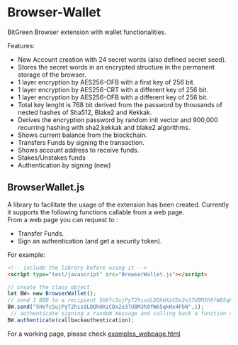 # Browser-Wallet
BitGreen Browser extension with wallet functionalities.

Features:
- New Account creation with 24 secret words (also defined secret seed).  
- Stores the secret words in an encrypted structure in the permanent storage of the browser.  
- 1 layer encryption by AES256-OFB with a first key of 256 bit.
- 1 layer encryption by AES256-CRT with a different key of 256 bit.
- 1 layer encryption by AES256-OFB with a different key of 256 bit.
- Total key lenght is 768 bit derived from the password by thousands of nested hashes of Sha512, Blake2  and Kekkak.  
- Derives the encryption password by random init vector and 900,000 recurring hashing with sha2,kekkak and blake2 algorithms.  
- Shows current balance from the blockchain.  
- Transfers Funds by signing the transaction.
- Shows account address to receive funds.
- Stakes/Unstakes funds
- Authentication by signing (new)

## BrowserWallet.js
A library to facilitate the usage of the extension has been created. Currently it supports the following functions callable from a web page.  
From a web page you can request to :  
- Transfer Funds.
- Sign an authentication (and get a security token).

For example:
```html
<!-- include the library before using it -->
<script type="text/javascript" src="BrowserWallet.js"></script>
```
```js
// create the class object
let BW= new BrowserWallet();
// send 1 BBB to a recipient 5HVfcSujPyT2hisdLDQhHXzCDx2e37UBM3h9fW65qkHx4FbN
BW.send("5HVfcSujPyT2hisdLDQhHXzCDx2e37UBM3h9fW65qkHx4FbN",1);
 // authenticate signing a random message and calling back a function once the authentication token is available in the sessionvariable "BrowserWalletToken"
BW.authenticate(callbackauthentication);
```

For a working page, please check [examples_webpage.html](examples_webpage.html)














